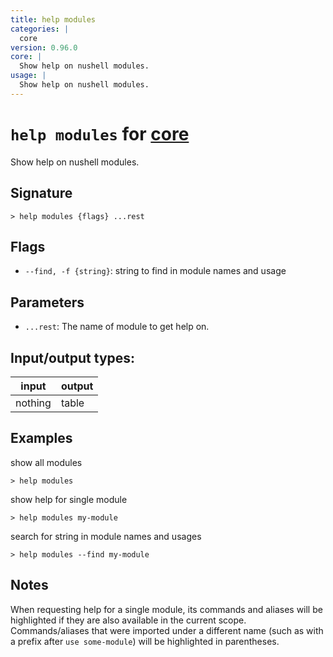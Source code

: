 ```yaml
---
title: help modules
categories: |
  core
version: 0.96.0
core: |
  Show help on nushell modules.
usage: |
  Show help on nushell modules.
---
```

<!-- This file is automatically generated. Please edit the command in https://github.com/nushell/nushell instead. -->

# `help modules` for [core](/commands/categories/core.md)

<div class='command-title'>Show help on nushell modules.</div>

## Signature

```> help modules {flags} ...rest```

## Flags

 -  `--find, -f {string}`: string to find in module names and usage

## Parameters

 -  `...rest`: The name of module to get help on.


## Input/output types:

| input   | output |
| ------- | ------ |
| nothing | table  |

## Examples

show all modules
```nu
> help modules

```

show help for single module
```nu
> help modules my-module

```

search for string in module names and usages
```nu
> help modules --find my-module

```

## Notes
When requesting help for a single module, its commands and aliases will be highlighted if they
are also available in the current scope. Commands/aliases that were imported under a different name
(such as with a prefix after `use some-module`) will be highlighted in parentheses.
